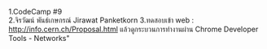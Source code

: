 1.CodeCamp #9 <br>
2.จิรวัฒน์ พันธ์เกษกรณ์ Jirawat Panketkorn
3.ทดสอบเข้า web : http://info.cern.ch/Proposal.html
แล้วดูกระบวนการทำงานผ่าน Chrome Developer Tools - Networks"
